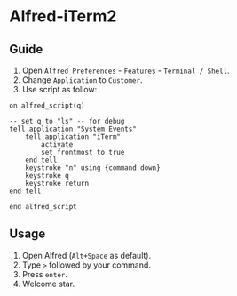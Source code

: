 # Alfred-iTerm2

## Guide

1. Open `Alfred Preferences` - `Features` - `Terminal / Shell`.
2. Change `Application` to `Customer`.
3. Use script as follow:

```applescript
on alfred_script(q)

-- set q to "ls" -- for debugtell application "System Events"	tell application "iTerm"		activate		set frontmost to true	end tell	keystroke "n" using {command down}	keystroke q	keystroke returnend tell

end alfred_script
```

## Usage

1. Open Alfred (`Alt+Space` as default).
2. Type `>` followed by your command.
3. Press `enter`.
4. Welcome star.
